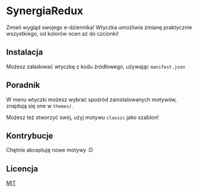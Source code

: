 # SynergiaRedux
Zmień wygląd swojego e-dziennika! Wtyczka umożliwia zmianę praktycznie wszystkiego, od kolorów ocen aż do czcionki!

## Instalacja
Możesz załadować wtyczkę z kodu źródłowego, używając `manifest.json`

## Poradnik
W menu wtyczki możesz wybrać spośród zainstalowanych motywów, znajdują się one w `themes/`.

Możesz też stworzyć swój, użyj motywu `classic` jako szablon!
## Kontrybucje
Chętnie akceptuję nowe motywy :D
## Licencja
[MIT](https://choosealicense.com/licenses/mit/)
